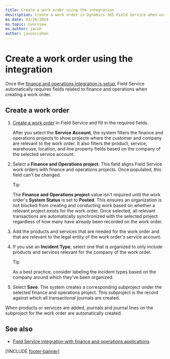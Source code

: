 ```yaml
---
title: Create a work order using the integration
description: Create a work order in Dynamics 365 Field Service when using the finance and operations integration.
ms.date: 03/26/2024
ms.topic: overview
ms.author: jacoh
author: jasonccohen
---
```


# Create a work order using the integration

Once the [finance and operations integration is setup](finance-operations-integration-setup.md), Field Service automatically requires fields related to finance and operations when creating a work order.

## Create a work order

1. [Create a work order](create-work-order.md) in Field Service and fill in the required fields.

   After you select the **Service Account**, the system filters the finance and operations projects to show projects where the customer and company are relevant to the work order. It also filters the product, service, warehouse, location, and line property fields based on the company of the selected service account.

1. Select a **Finance and Operations project**. This field aligns Field Service work orders with finance and operations projects. Once populated, this field can't be changed.

   > [!TIP]
   > The **Finance and Operations project** value isn't required until the work order's **System Status** is set to **Posted**. This ensures an organization is not blocked from creating and conducting work based on whether a relevant project exists for the work order. Once selected, all relevant transactions are automatically synchronized with the selected project regardless of how many have already been recorded on the work order.

1. Add the products and services that are needed for the work order and that are relevant to the legal entity of the work order's service account.

1. If you use an **Incident Type**, select one that is organized to only include products and services relevant for the company of the work order.

   > [!TIP]
   > As a best practice, consider labeling the incident types based on the company around which they've been organized.

1. Select **Save**. The system creates a corresponding subproject under the selected finance and operations project. This subproject is the record against which all transactional journals are created.

When products or services are added, journals and journal lines on the subproject for the work order are automatically created.

## See also

- [Field Service integration with finance and operations applications](finance-operations-integration.md)

[!INCLUDE [footer-banner](../includes/footer-banner.md)]
